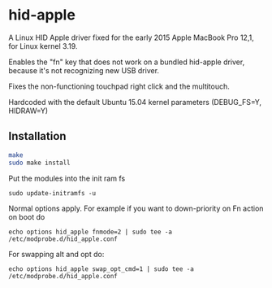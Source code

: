 hid-apple
======================

A Linux HID Apple driver fixed for the early 2015 Apple MacBook Pro 12,1, for Linux kernel 3.19.

Enables the "fn" key that does not work on a bundled hid-apple driver, because it's not recognizing new USB driver.

Fixes the non-functioning touchpad right click and the multitouch.

Hardcoded with the default Ubuntu 15.04 kernel parameters (DEBUG_FS=Y, HIDRAW=Y)

Installation
---------------------

```sh
make
sudo make install
```

Put the modules into the init ram fs
```
sudo update-initramfs -u
```

Normal options apply. For example if you want to down-priority on Fn action on boot do
```
echo options hid_apple fnmode=2 | sudo tee -a /etc/modprobe.d/hid_apple.conf
```

For swapping alt and opt do:
```
echo options hid_apple swap_opt_cmd=1 | sudo tee -a /etc/modprobe.d/hid_apple.conf
```
